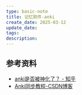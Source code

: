 ```yaml
---
type: basic-note
title: 记忆软件-anki
create_date: 2025-03-12
update_date: 
tags:
description:
---
```


## 参考资料

- [anki是否被神化了？ - 知乎](https://www.zhihu.com/question/57569577/answer/3175180022)
- [Anki同步教程-CSDN博客](https://blog.csdn.net/qq_38882497/article/details/107931290)
